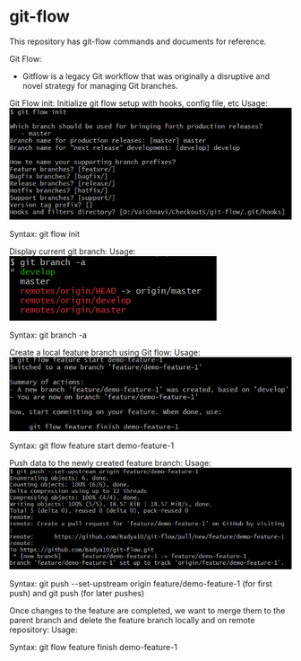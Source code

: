 # git-flow
This repository has git-flow commands and documents for reference.

Git Flow:
- Gitflow is a legacy Git workflow that was originally a disruptive and novel strategy for managing Git branches. 


Git Flow init: Initialize git flow setup with hooks, config file, etc
Usage: ![Git init command usage](image.png)

Syntax: git flow init

Display current git branch:
Usage:![Git current branch](image-1.png)

Syntax: git branch -a

Create a local feature branch using Git flow:
Usage:![Create branch using Git flow](image-2.png)

Syntax: git flow feature start demo-feature-1

Push data to the newly created feature branch:
Usage:![Git push on branch created using git flow](image-3.png)

Syntax: git push --set-upstream origin feature/demo-feature-1 (for first push) and
git push (for later pushes)

Once changes to the feature are completed, we want to merge them to the parent branch and delete the feature branch locally and on remote repository:
Usage:

Syntax: git flow feature finish demo-feature-1



